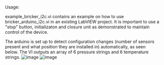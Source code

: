 Usage:

example_bricker_i2c.vi contains an example on how to use bricker_arduino_i2c.vi in an existing LabVIEW project. It is important to use a "stop" button, initializaton and closure unit as demonstrated to maintain control of the device.


The arduino is set up to detect configuration changes (number of sensors present and what position they are installed in) automatically, as seen below. The VI outputs an array of 6 pressure strings and 6 temperature strings. 
![image](https://user-images.githubusercontent.com/59129127/196773149-0dd5ab31-4ed0-489c-84a9-5237b239227c.png)
![image](https://user-images.githubusercontent.com/59129127/196773199-d709c47c-b5e6-4b5f-b0fa-5fc8dc8eb8d4.png)
